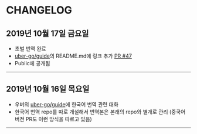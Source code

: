 # CHANGELOG

## 2019년 10월 17일 금요일

- 초벌 번역 완료
- [uber-go/guide](https://github.com/uber-go/guide)의 README.md에 링크 추가 [PR #47](https://github.com/uber-go/guide/pull/47)
- Public에 공개됨

---

## 2019년 10월 16일 목요일

- 우버의 [uber-go/guide](https://github.com/uber-go/guide)에 한국어 번역 관련 대화
- 한국어 번역 repo를 따로 개설해서 번역본은 본래의 repo와 별개로 관리 (중국어 버전 PR도 이런 방식을 따르고 있음)

---
